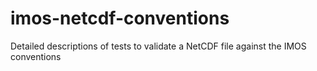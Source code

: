 # imos-netcdf-conventions
Detailed descriptions of tests to validate a NetCDF file against the IMOS conventions
